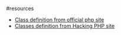 
#resources

* [Class definition from official php site](http://php.net/manual/en/language.oop5.basic.php)
* [Classes definition from Hacking PHP site](http://www.hackingwithphp.com/6/2/0/classes)
